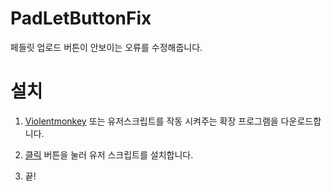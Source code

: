# PadLetButtonFix

페들릿 업로드 버튼이 안보이는 오류를 수정해줍니다.

# 설치

1. [Violentmonkey](https://violentmonkey.github.io/get-it/) 또는 유저스크립트를 작동 시켜주는 확장 프로그램을 다운로드합니다.

2. [클릭](https://raw.githubusercontent.com/green1052/PadLetButtonFix/main/PadLetButtonFix.user.js) 버튼을 눌러 유저 스크립트를 설치합니다.

3. 끝!
